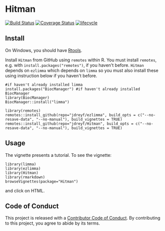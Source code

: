 # Hitman

[![Build Status](https://travis-ci.com/jdreyf/Hitman.svg?branch=master)](https://travis-ci.com/jdreyf/Hitman)
[![Coverage Status](https://img.shields.io/codecov/c/github/jdreyf/Hitman/master.svg)](https://codecov.io/github/jdreyf/Hitman?branch=master)
[![lifecycle](https://img.shields.io/badge/lifecycle-experimental-orange.svg)](https://www.tidyverse.org/lifecycle/#experimental)

## Install
On Windows, you should have [Rtools](https://cran.r-project.org/bin/windows/Rtools/).

Install `Hitman` from GitHub using `remotes` within R. You must install `remotes`, e.g. with `install.packages("remotes")`, if you haven't before. `Hitman` depends on `ezlimma` which depends on `limma` so you must also install these using instruction below if you haven't before.
```
#if haven't already installed limma
install.packages("BiocManager") #if haven't already installed BiocManager
library(BiocManager)
BiocManager::install("limma")

library(remotes)
remotes::install_github(repo="jdreyf/ezlimma", build_opts = c("--no-resave-data", "--no-manual"), build_vignettes = TRUE)
remotes::install_github(repo="jdreyf/Hitman", build_opts = c("--no-resave-data", "--no-manual"), build_vignettes = TRUE)
```

## Usage
The vignette presents a tutorial. To see the vignette:
```
library(limma)
library(ezlimma)
library(Hitman)
library(rmarkdown)
browseVignettes(package="Hitman")
```
and click on HTML.

## Code of Conduct
This project is released with a [Contributor Code of Conduct](CODE_OF_CONDUCT.md). By contributing to this project, you agree to abide by its terms.
